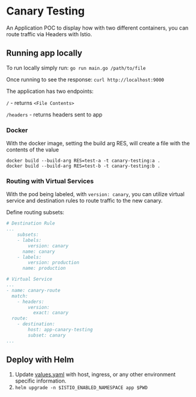# Canary Testing
An Application POC to display how with two different containers, you can route traffic via Headers with Istio.

## Running app locally
To run locally simply run:
`go run main.go /path/to/file`

Once running to see the response:
`curl http://localhost:9000`

The application has two endpoints:

`/` -  returns `<File Contents>`

`/headers` - returns headers sent to app

### Docker
With the docker image, setting the build arg RES, will create a file with the contents of the value
```
docker build --build-arg RES=test-a -t canary-testing:a .
docker build --build-arg RES=test-b -t canary-testing:b .
```

### Routing with Virtual Services
With the pod being labeled, with `version: canary`, you can utilize virtual service and destination rules to route traffic to the new canary.

Define routing subsets:
```yaml
# Destination Rule
...
    subsets:
    - labels:
        version: canary
      name: canary
    - labels:
        version: production
      name: production
```

```yaml
# Virtual Service
...
- name: canary-route
  match:
    - headers:
        version:
          exact: canary
  route:
    - destination:
        host: app-canary-testing
        subset: canary
...
```

## Deploy with Helm
1. Update [values.yaml](values.yaml) with host, ingress, or any other environment specific information.
2. `helm upgrade -n $ISTIO_ENABLED_NAMESPACE app $PWD`